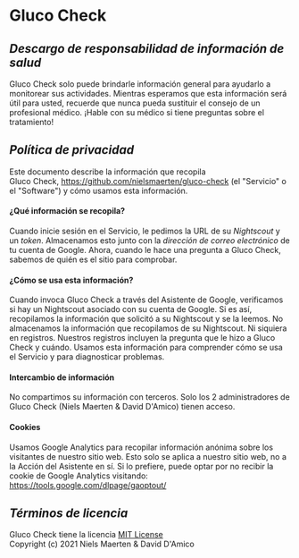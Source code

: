 # Gluco Check

## _Descargo de responsabilidad de información de salud_
Gluco Check solo puede brindarle información general para ayudarlo a monitorear sus actividades. Mientras esperamos que esta información será útil para usted, recuerde que nunca pueda sustituir el consejo de un profesional médico. ¡Hable con su médico si tiene preguntas sobre el tratamiento!

## _Política de privacidad_
Este documento describe la información que recopila  
Gluco Check, https://github.com/nielsmaerten/gluco-check (el "Servicio" o el "Software") y cómo usamos esta información.

#### ¿Qué información se recopila?
Cuando inicie sesión en el Servicio, le pedimos la URL de su *Nightscout* y un *token*. Almacenamos esto junto con la *dirección de correo electrónico* de tu cuenta de Google. Ahora, cuando le hace una pregunta a Gluco Check, sabemos de quién es el sitio para comprobar.


#### ¿Cómo se usa esta información?
Cuando invoca Gluco Check a través del Asistente de Google, verificamos si hay un Nightscout asociado con su cuenta de Google. Si es así, recopilamos la información que solicitó a su Nightscout y se la leemos. No almacenamos la información que recopilamos de su Nightscout. Ni siquiera en registros. Nuestros registros incluyen la pregunta que le hizo a Gluco Check y cuándo. Usamos esta información para comprender cómo se usa el Servicio y para diagnosticar problemas.

#### Intercambio de información
No compartimos su información con terceros. Solo los 2 administradores de Gluco Check (Niels Maerten & David D'Amico) tienen acceso.

#### Cookies
Usamos Google Analytics para recopilar información anónima sobre los visitantes de nuestro sitio web. Esto solo se aplica a nuestro sitio web, no a la Acción del Asistente en sí. Si lo prefiere, puede optar por no recibir la cookie de Google Analytics visitando: https://tools.google.com/dlpage/gaoptout/

## _Términos de licencia_
Gluco Check tiene la licencia [MIT License](https://github.com/nielsmaerten/gluco-check/blob/main/LICENSE)  
Copyright (c) 2021 Niels Maerten & David D'Amico

